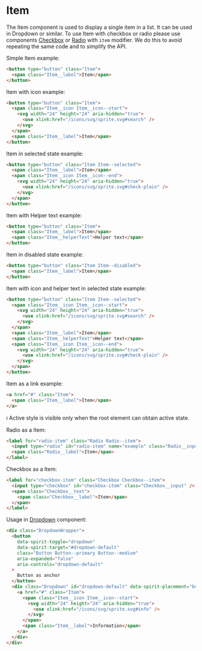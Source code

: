 # Item

The Item component is used to display a single item in a list. It can be used in Dropdown or similar.
To use Item with checkbox or radio please use components [Checkbox][checkbox] or [Radio][radio]
with `item` modifier. We do this to avoid repeating the same code and to simplify the API.

Simple Item example:

```html
<button type="button" class="Item">
  <span class="Item__label">Item</span>
</button>
```

Item with icon example:

```html
<button type="button" class="Item">
  <span class="Item__icon Item__icon--start">
    <svg width="24" height="24" aria-hidden="true">
      <use xlink:href="/icons/svg/sprite.svg#search" />
    </svg>
  </span>
  <span class="Item__label">Item</span>
</button>
```

Item in selected state example:

```html
<button type="button" class="Item Item--selected">
  <span class="Item__label">Item</span>
  <span class="Item__icon Item__icon--end">
    <svg width="24" height="24" aria-hidden="true">
      <use xlink:href="/icons/svg/sprite.svg#check-plain" />
    </svg>
  </span>
</button>
```

Item with Helper text example:

```html
<button type="button" class="Item">
  <span class="Item__label">Item</span>
  <span class="Item__helperText">Helper text</span>
</button>
```

Item in disabled state example:

```html
<button type="button" class="Item Item--disabled">
  <span class="Item__label">Item</span>
</button>
```

Item with icon and helper text in selected state example:

```html
<button type="button" class="Item Item--selected">
  <span class="Item__icon Item__icon--start">
    <svg width="24" height="24" aria-hidden="true">
      <use xlink:href="/icons/svg/sprite.svg#search" />
    </svg>
  </span>
  <span class="Item__label">Item</span>
  <span class="Item__helperText">Helper text</span>
  <span class="Item__icon Item__icon--end">
    <svg width="24" height="24" aria-hidden="true">
      <use xlink:href="/icons/svg/sprite.svg#check-plain" />
    </svg>
  </span>
</button>
```

Item as a link example:

```html
<a href="#" class="Item">
  <span class="Item__label">Item</span>
</a>
```

ℹ️ Active style is visible only when the root element can obtain active state.

Radio as a Item:

```html
<label for="radio-item" class="Radio Radio--item">
  <input type="radio" id="radio-item" name="example" class="Radio__input" checked />
  <span class="Radio__label">Item</span>
</label>
```

Checkbox as a Item:

```html
<label for="checkbox-item" class="Checkbox Checkbox--item">
  <input type="checkbox" id="checkbox-item" class="Checkbox__input" />
  <span class="Checkbox__text">
    <span class="Checkbox__label">Item</span>
  </span>
</label>
```

Usage in [Dropdown][dropdown] component:

```html
<div class="DropdownWrapper">
  <button
    data-spirit-toggle="dropdown"
    data-spirit-target="#dropdown-default"
    class="Button Button--primary Button--medium"
    aria-expanded="false"
    aria-controls="dropdown-default"
  >
    Button as anchor
  </button>
  <div class="Dropdown" id="dropdown-default" data-spirit-placement="bottom-start">
    <a href="#" class="Item">
      <span class="Item__icon Item__icon--start">
        <svg width="24" height="24" aria-hidden="true">
          <use xlink:href="/icons/svg/sprite.svg#info" />
        </svg>
      </span>
      <span class="Item__label">Information</span>
    </a>
  </div>
</div>
```

[checkbox]: https://github.com/lmc-eu/spirit-design-system/blob/main/packages/web/src/scss/components/Checkbox/README.md
[dropdown]: https://github.com/lmc-eu/spirit-design-system/blob/main/packages/web/src/scss/components/Dropdown/README.md
[radio]: https://github.com/lmc-eu/spirit-design-system/blob/main/packages/web/src/scss/components/Radio/README.md
